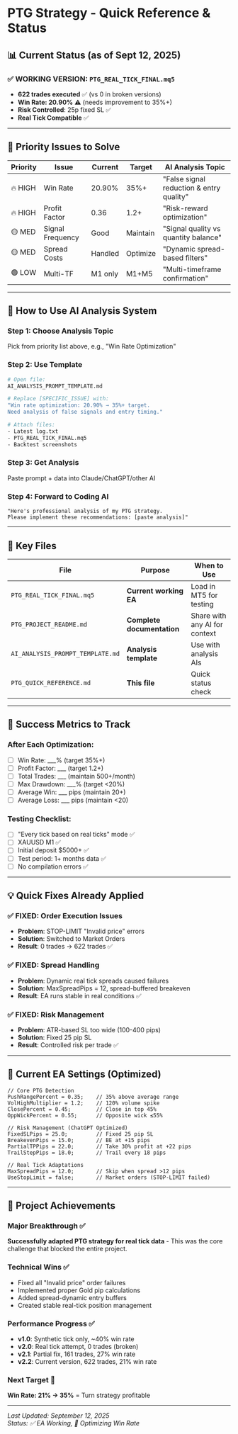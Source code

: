 # PTG Strategy - Quick Reference & Status

## 📊 Current Status (as of Sept 12, 2025)

### ✅ WORKING VERSION: `PTG_REAL_TICK_FINAL.mq5`
- **622 trades executed** ✅ (vs 0 in broken versions)
- **Win Rate: 20.90%** ⚠️ (needs improvement to 35%+)
- **Risk Controlled**: 25p fixed SL ✅
- **Real Tick Compatible** ✅

---

## 🎯 Priority Issues to Solve

| Priority | Issue | Current | Target | AI Analysis Topic |
|----------|-------|---------|---------|-------------------|
| 🔥 HIGH | Win Rate | 20.90% | 35%+ | "False signal reduction & entry quality" |
| 🔥 HIGH | Profit Factor | 0.36 | 1.2+ | "Risk-reward optimization" | 
| 🟡 MED | Signal Frequency | Good | Maintain | "Signal quality vs quantity balance" |
| 🟡 MED | Spread Costs | Handled | Optimize | "Dynamic spread-based filters" |
| 🟢 LOW | Multi-TF | M1 only | M1+M5 | "Multi-timeframe confirmation" |

---

## 🚀 How to Use AI Analysis System

### Step 1: Choose Analysis Topic
Pick from priority list above, e.g., "Win Rate Optimization"

### Step 2: Use Template
```bash
# Open file:
AI_ANALYSIS_PROMPT_TEMPLATE.md

# Replace [SPECIFIC_ISSUE] with:
"Win rate optimization: 20.90% → 35%+ target. 
Need analysis of false signals and entry timing."

# Attach files:
- Latest log.txt
- PTG_REAL_TICK_FINAL.mq5  
- Backtest screenshots
```

### Step 3: Get Analysis
Paste prompt + data into Claude/ChatGPT/other AI

### Step 4: Forward to Coding AI  
```
"Here's professional analysis of my PTG strategy. 
Please implement these recommendations: [paste analysis]"
```

---

## 📁 Key Files

| File | Purpose | When to Use |
|------|---------|-------------|
| `PTG_REAL_TICK_FINAL.mq5` | **Current working EA** | Load in MT5 for testing |
| `PTG_PROJECT_README.md` | **Complete documentation** | Share with any AI for context |
| `AI_ANALYSIS_PROMPT_TEMPLATE.md` | **Analysis template** | Use with analysis AIs |
| `PTG_QUICK_REFERENCE.md` | **This file** | Quick status check |

---

## 🎯 Success Metrics to Track

### After Each Optimization:
- [ ] Win Rate: ___% (target 35%+)
- [ ] Profit Factor: ___ (target 1.2+)  
- [ ] Total Trades: ___ (maintain 500+/month)
- [ ] Max Drawdown: ___% (target <20%)
- [ ] Average Win: ___ pips (maintain 20+)
- [ ] Average Loss: ___ pips (maintain <20)

### Testing Checklist:
- [ ] "Every tick based on real ticks" mode ✅
- [ ] XAUUSD M1 ✅  
- [ ] Initial deposit $5000+ ✅
- [ ] Test period: 1+ months data ✅
- [ ] No compilation errors ✅

---

## 💡 Quick Fixes Already Applied

### ✅ FIXED: Order Execution Issues
- **Problem**: STOP-LIMIT "Invalid price" errors
- **Solution**: Switched to Market Orders
- **Result**: 0 trades → 622 trades ✅

### ✅ FIXED: Spread Handling
- **Problem**: Dynamic real tick spreads caused failures
- **Solution**: MaxSpreadPips = 12, spread-buffered breakeven  
- **Result**: EA runs stable in real conditions ✅

### ✅ FIXED: Risk Management
- **Problem**: ATR-based SL too wide (100-400 pips)
- **Solution**: Fixed 25 pip SL
- **Result**: Controlled risk per trade ✅

---

## 🔧 Current EA Settings (Optimized)

```mq5
// Core PTG Detection
PushRangePercent = 0.35;    // 35% above average range
VolHighMultiplier = 1.2;    // 120% volume spike
ClosePercent = 0.45;        // Close in top 45%
OppWickPercent = 0.55;      // Opposite wick ≤55%

// Risk Management (ChatGPT Optimized)
FixedSLPips = 25.0;         // Fixed 25 pip SL
BreakevenPips = 15.0;       // BE at +15 pips
PartialTPPips = 22.0;       // Take 30% profit at +22 pips
TrailStepPips = 18.0;       // Trail every 18 pips

// Real Tick Adaptations  
MaxSpreadPips = 12.0;       // Skip when spread >12 pips
UseStopLimit = false;       // Market orders (STOP-LIMIT failed)
```

---

## 🎉 Project Achievements

### Major Breakthrough ✅
**Successfully adapted PTG strategy for real tick data** - This was the core challenge that blocked the entire project.

### Technical Wins ✅
- Fixed all "Invalid price" order failures
- Implemented proper Gold pip calculations  
- Added spread-dynamic entry buffers
- Created stable real-tick position management

### Performance Progress ✅
- **v1.0**: Synthetic tick only, ~40% win rate
- **v2.0**: Real tick attempt, 0 trades (broken)
- **v2.1**: Partial fix, 161 trades, 27% win rate  
- **v2.2**: Current version, 622 trades, 21% win rate

### Next Target 🎯
**Win Rate: 21% → 35%** = Turn strategy profitable

---

*Last Updated: September 12, 2025*  
*Status: ✅ EA Working, 🎯 Optimizing Win Rate*
